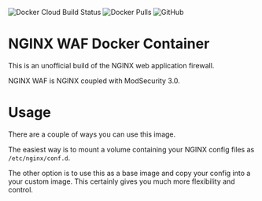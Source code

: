 ![Docker Cloud Build Status](https://img.shields.io/docker/cloud/build/coderpatros/nginx-waf)
![Docker Pulls](https://img.shields.io/docker/pulls/coderpatros/nginx-waf.svg)
![GitHub](https://img.shields.io/github/license/patros/docker-nginx-waf)

# NGINX WAF Docker Container

This is an unofficial build of the NGINX web application firewall.

NGINX WAF is NGINX coupled with ModSecurity 3.0.

# Usage

There are a couple of ways you can use this image.

The easiest way is to mount a volume containing your NGINX config files as
`/etc/nginx/conf.d`.

The other option is to use this as a base image and copy your config into a
your custom image. This certainly gives you much more flexibility and control.